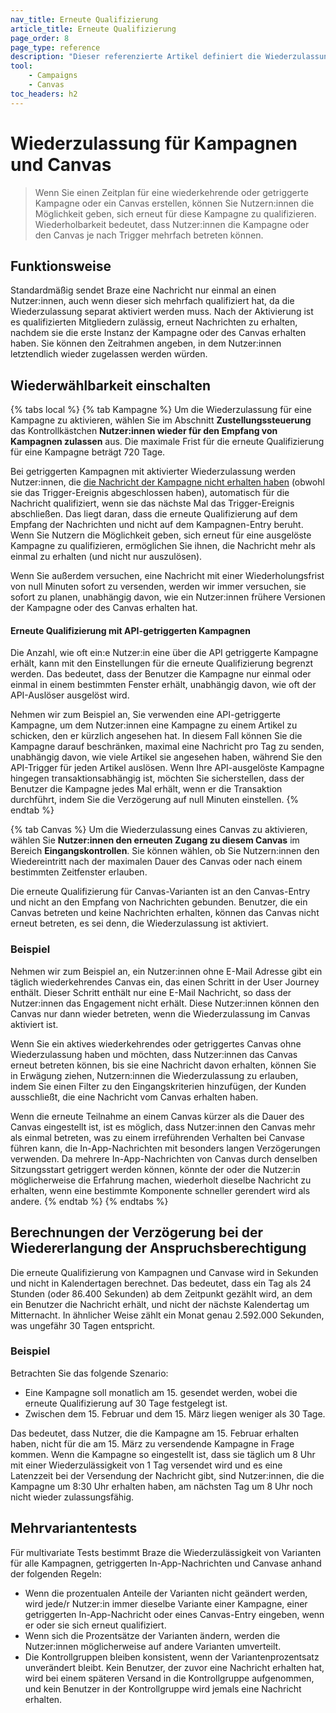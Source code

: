 ```yaml
---
nav_title: Erneute Qualifizierung
article_title: Erneute Qualifizierung
page_order: 8
page_type: reference
description: "Dieser referenzierte Artikel definiert die Wiederzulassung für Kampagnen und Canvase."
tool:
    - Campaigns
    - Canvas
toc_headers: h2
---
```


# Wiederzulassung für Kampagnen und Canvas

> Wenn Sie einen Zeitplan für eine wiederkehrende oder getriggerte Kampagne oder ein Canvas erstellen, können Sie Nutzern:innen die Möglichkeit geben, sich erneut für diese Kampagne zu qualifizieren. Wiederholbarkeit bedeutet, dass Nutzer:innen die Kampagne oder den Canvas je nach Trigger mehrfach betreten können.

## Funktionsweise

Standardmäßig sendet Braze eine Nachricht nur einmal an einen Nutzer:innen, auch wenn dieser sich mehrfach qualifiziert hat, da die Wiederzulassung separat aktiviert werden muss. Nach der Aktivierung ist es qualifizierten Mitgliedern zulässig, erneut Nachrichten zu erhalten, nachdem sie die erste Instanz der Kampagne oder des Canvas erhalten haben. Sie können den Zeitrahmen angeben, in dem Nutzer:innen letztendlich wieder zugelassen werden würden.

## Wiederwählbarkeit einschalten

{% tabs local %}
{% tab Kampagne %}
Um die Wiederzulassung für eine Kampagne zu aktivieren, wählen Sie im Abschnitt **Zustellungssteuerung** das Kontrollkästchen **Nutzer:innen wieder für den Empfang von Kampagnen zulassen** aus. Die maximale Frist für die erneute Qualifizierung für eine Kampagne beträgt 720 Tage.

Bei getriggerten Kampagnen mit aktivierter Wiederzulassung werden Nutzer:innen, die [die Nachricht der Kampagne nicht erhalten haben]({{site.baseurl}}/user_guide/engagement_tools/campaigns/building_campaigns/delivery_types/triggered_delivery/#why-did-a-user-not-receive-my-triggered-campaign) (obwohl sie das Trigger-Ereignis abgeschlossen haben), automatisch für die Nachricht qualifiziert, wenn sie das nächste Mal das Trigger-Ereignis abschließen. Das liegt daran, dass die erneute Qualifizierung auf dem Empfang der Nachrichten und nicht auf dem Kampagnen-Entry beruht. Wenn Sie Nutzern die Möglichkeit geben, sich erneut für eine ausgelöste Kampagne zu qualifizieren, ermöglichen Sie ihnen, die Nachricht mehr als einmal zu erhalten (und nicht nur auszulösen).

Wenn Sie außerdem versuchen, eine Nachricht mit einer Wiederholungsfrist von null Minuten sofort zu versenden, werden wir immer versuchen, sie sofort zu planen, unabhängig davon, wie ein Nutzer:innen frühere Versionen der Kampagne oder des Canvas erhalten hat.

#### Erneute Qualifizierung mit API-getriggerten Kampagnen

Die Anzahl, wie oft ein:e Nutzer:in eine über die API getriggerte Kampagne erhält, kann mit den Einstellungen für die erneute Qualifizierung begrenzt werden. Das bedeutet, dass der Benutzer die Kampagne nur einmal oder einmal in einem bestimmten Fenster erhält, unabhängig davon, wie oft der API-Auslöser ausgelöst wird.

Nehmen wir zum Beispiel an, Sie verwenden eine API-getriggerte Kampagne, um dem Nutzer:innen eine Kampagne zu einem Artikel zu schicken, den er kürzlich angesehen hat. In diesem Fall können Sie die Kampagne darauf beschränken, maximal eine Nachricht pro Tag zu senden, unabhängig davon, wie viele Artikel sie angesehen haben, während Sie den API-Trigger für jeden Artikel auslösen. Wenn Ihre API-ausgelöste Kampagne hingegen transaktionsabhängig ist, möchten Sie sicherstellen, dass der Benutzer die Kampagne jedes Mal erhält, wenn er die Transaktion durchführt, indem Sie die Verzögerung auf null Minuten einstellen.
{% endtab %}

{% tab Canvas %}
Um die Wiederzulassung eines Canvas zu aktivieren, wählen Sie **Nutzer:innen den erneuten Zugang zu diesem Canvas** im Bereich **Eingangskontrollen**. Sie können wählen, ob Sie Nutzern:innen den Wiedereintritt nach der maximalen Dauer des Canvas oder nach einem bestimmten Zeitfenster erlauben.

Die erneute Qualifizierung für Canvas-Varianten ist an den Canvas-Entry und nicht an den Empfang von Nachrichten gebunden. Benutzer, die ein Canvas betreten und keine Nachrichten erhalten, können das Canvas nicht erneut betreten, es sei denn, die Wiederzulassung ist aktiviert.

### Beispiel

Nehmen wir zum Beispiel an, ein Nutzer:innen ohne E-Mail Adresse gibt ein täglich wiederkehrendes Canvas ein, das einen Schritt in der User Journey enthält. Dieser Schritt enthält nur eine E-Mail Nachricht, so dass der Nutzer:innen das Engagement nicht erhält. Diese Nutzer:innen können den Canvas nur dann wieder betreten, wenn die Wiederzulassung im Canvas aktiviert ist. 

Wenn Sie ein aktives wiederkehrendes oder getriggertes Canvas ohne Wiederzulassung haben und möchten, dass Nutzer:innen das Canvas erneut betreten können, bis sie eine Nachricht davon erhalten, können Sie in Erwägung ziehen, Nutzern:innen die Wiederzulassung zu erlauben, indem Sie einen Filter zu den Eingangskriterien hinzufügen, der Kunden ausschließt, die eine Nachricht vom Canvas erhalten haben.

Wenn die erneute Teilnahme an einem Canvas kürzer als die Dauer des Canvas eingestellt ist, ist es möglich, dass Nutzer:innen den Canvas mehr als einmal betreten, was zu einem irreführenden Verhalten bei Canvase führen kann, die In-App-Nachrichten mit besonders langen Verzögerungen verwenden. Da mehrere In-App-Nachrichten von Canvas durch denselben Sitzungsstart getriggert werden können, könnte der oder die Nutzer:in möglicherweise die Erfahrung machen, wiederholt dieselbe Nachricht zu erhalten, wenn eine bestimmte Komponente schneller gerendert wird als andere.
{% endtab %}
{% endtabs %}

## Berechnungen der Verzögerung bei der Wiedererlangung der Anspruchsberechtigung

Die erneute Qualifizierung von Kampagnen und Canvase wird in Sekunden und nicht in Kalendertagen berechnet. Das bedeutet, dass ein Tag als 24 Stunden (oder 86.400 Sekunden) ab dem Zeitpunkt gezählt wird, an dem ein Benutzer die Nachricht erhält, und nicht der nächste Kalendertag um Mitternacht. In ähnlicher Weise zählt ein Monat genau 2.592.000 Sekunden, was ungefähr 30 Tagen entspricht.

### Beispiel

Betrachten Sie das folgende Szenario:

* Eine Kampagne soll monatlich am 15\. gesendet werden, wobei die erneute Qualifizierung auf 30 Tage festgelegt ist.
* Zwischen dem 15\. Februar und dem 15\. März liegen weniger als 30 Tage. 

Das bedeutet, dass Nutzer, die die Kampagne am 15\. Februar erhalten haben, nicht für die am 15\. März zu versendende Kampagne in Frage kommen. Wenn die Kampagne so eingestellt ist, dass sie täglich um 8 Uhr mit einer Wiederzulässigkeit von 1 Tag versendet wird und es eine Latenzzeit bei der Versendung der Nachricht gibt, sind Nutzer:innen, die die Kampagne um 8:30 Uhr erhalten haben, am nächsten Tag um 8 Uhr noch nicht wieder zulassungsfähig.

## Mehrvariantentests

Für multivariate Tests bestimmt Braze die Wiederzulässigkeit von Varianten für alle Kampagnen, getriggerten In-App-Nachrichten und Canvase anhand der folgenden Regeln:

- Wenn die prozentualen Anteile der Varianten nicht geändert werden, wird jede/r Nutzer:in immer dieselbe Variante einer Kampagne, einer getriggerten In-App-Nachricht oder eines Canvas-Entry eingeben, wenn er oder sie sich erneut qualifiziert.
- Wenn sich die Prozentsätze der Varianten ändern, werden die Nutzer:innen möglicherweise auf andere Varianten umverteilt.
- Die Kontrollgruppen bleiben konsistent, wenn der Variantenprozentsatz unverändert bleibt. Kein Benutzer, der zuvor eine Nachricht erhalten hat, wird bei einem späteren Versand in die Kontrollgruppe aufgenommen, und kein Benutzer in der Kontrollgruppe wird jemals eine Nachricht erhalten.

